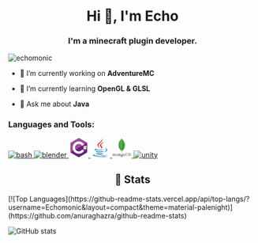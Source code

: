 <h1 align="center">Hi 👋, I'm Echo</h1>
<h3 align="center">I'm a minecraft plugin developer.</h3>

<p align="left"> <img src="https://komarev.com/ghpvc/?username=echomonic&label=Profile%20views&color=0e75b6&style=flat" alt="echomonic" /> </p>

- 🔭 I’m currently working on **AdventureMC**

- 🌱 I’m currently learning **OpenGL & GLSL**

- 💬 Ask me about **Java**

</p>

<h3 align="left">Languages and Tools:</h3>
<p align="left"> <a href="https://www.gnu.org/software/bash/" target="_blank" rel="noreferrer"> <img src="https://www.vectorlogo.zone/logos/gnu_bash/gnu_bash-icon.svg" alt="bash" width="40" height="40"/> </a> <a href="https://www.blender.org/" target="_blank" rel="noreferrer"> <img src="https://download.blender.org/branding/community/blender_community_badge_white.svg" alt="blender" width="40" height="40"/> </a> <a href="https://www.w3schools.com/cs/" target="_blank" rel="noreferrer"> <img src="https://raw.githubusercontent.com/devicons/devicon/master/icons/csharp/csharp-original.svg" alt="csharp" width="40" height="40"/> </a> <a href="https://www.java.com" target="_blank" rel="noreferrer"> <img src="https://raw.githubusercontent.com/devicons/devicon/master/icons/java/java-original.svg" alt="java" width="40" height="40"/> </a> <a href="https://www.mongodb.com/" target="_blank" rel="noreferrer"> <img src="https://raw.githubusercontent.com/devicons/devicon/master/icons/mongodb/mongodb-original-wordmark.svg" alt="mongodb" width="40" height="40"/> </a> <a href="https://unity.com/" target="_blank" rel="noreferrer"> <img src="https://www.vectorlogo.zone/logos/unity3d/unity3d-icon.svg" alt="unity" width="40" height="40"/> </a> </p>

<h2 align="center"> 💾 <span class="bolded">Stats</span></h2>

<p>
[![Top Languages](https://github-readme-stats.vercel.app/api/top-langs/?username=Echomonic&layout=compact&theme=material-palenight)](https://github.com/anuraghazra/github-readme-stats)

![GitHub stats](https://github-readme-stats.vercel.app/api?username=Echomonic&show_icons=true&theme=material-palenight)
</p>
